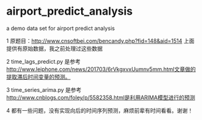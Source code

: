 # airport_predict_analysis
a demo data set for airport predict analysis


1 原题目：http://www.cnsoftbei.com/bencandy.php?fid=148&aid=1514
上面提供有原始数据，我之前处理过这些数据

2 time_lags_predict.py 是参考 http://www.leiphone.com/news/201703/6rVkgxvxUumnv5mm.html文章做的提取滞后时间变量的预测。

3 time_series_arima.py 是参考 http://www.cnblogs.com/foley/p/5582358.html是利用ARIMA模型进行的预测

4 都有一些问题，没有实现向后的时间序列预测，麻烦前辈有时间看看。谢谢！